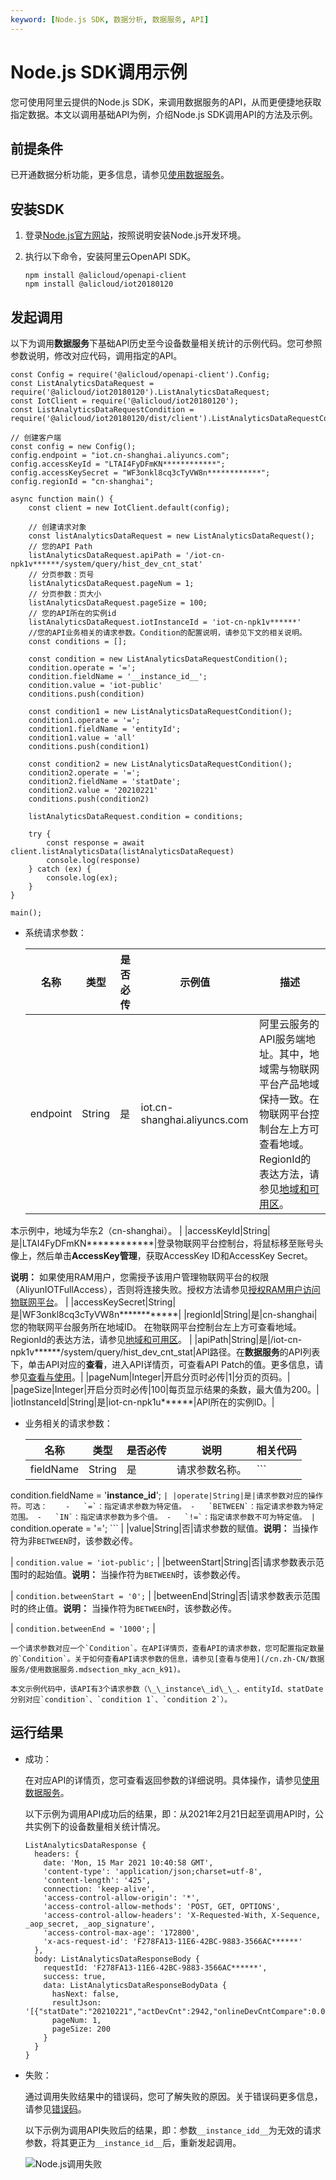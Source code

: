 ```yaml
---
keyword: [Node.js SDK, 数据分析, 数据服务, API]
---
```


# Node.js SDK调用示例

您可使用阿里云提供的Node.js SDK，来调用数据服务的API，从而更便捷地获取指定数据。本文以调用基础API为例，介绍Node.js SDK调用API的方法及示例。

## 前提条件

已开通数据分析功能，更多信息，请参见[使用数据服务](/cn.zh-CN/数据服务/使用数据服务.md)。

## 安装SDK

1.  登录[Node.js官方网站](https://nodejs.org/en/download/)，按照说明安装Node.js开发环境。

2.  执行以下命令，安装阿里云OpenAPI SDK。

    ```
    npm install @alicloud/openapi-client
    npm install @alicloud/iot20180120
    ```


## 发起调用

以下为调用**数据服务**下基础API历史至今设备数量相关统计的示例代码。您可参照参数说明，修改对应代码，调用指定的API。

```
const Config = require('@alicloud/openapi-client').Config;
const ListAnalyticsDataRequest = require('@alicloud/iot20180120').ListAnalyticsDataRequest;
const IotClient = require('@alicloud/iot20180120');
const ListAnalyticsDataRequestCondition = require('@alicloud/iot20180120/dist/client').ListAnalyticsDataRequestCondition;

// 创建客户端
const config = new Config();
config.endpoint = "iot.cn-shanghai.aliyuncs.com";
config.accessKeyId = "LTAI4FyDFmKN************";
config.accessKeySecret = "WF3onkl8cq3cTyVW8n************";
config.regionId = "cn-shanghai";

async function main() {
    const client = new IotClient.default(config);

    // 创建请求对象
    const listAnalyticsDataRequest = new ListAnalyticsDataRequest();
    // 您的API Path
    listAnalyticsDataRequest.apiPath = '/iot-cn-npk1v******/system/query/hist_dev_cnt_stat'
    // 分页参数：页号
    listAnalyticsDataRequest.pageNum = 1;
    // 分页参数：页大小
    listAnalyticsDataRequest.pageSize = 100;
    // 您的API所在的实例id
    listAnalyticsDataRequest.iotInstanceId = 'iot-cn-npk1v******' 
    //您的API业务相关的请求参数。Condition的配置说明，请参见下文的相关说明。
    const conditions = [];

    const condition = new ListAnalyticsDataRequestCondition();
    condition.operate = '=';
    condition.fieldName = '__instance_id__';
    condition.value = 'iot-public'
    conditions.push(condition)

    const condition1 = new ListAnalyticsDataRequestCondition();
    condition1.operate = '=';
    condition1.fieldName = 'entityId';
    condition1.value = 'all'
    conditions.push(condition1)

    const condition2 = new ListAnalyticsDataRequestCondition();
    condition2.operate = '=';
    condition2.fieldName = 'statDate';
    condition2.value = '20210221'
    conditions.push(condition2)

    listAnalyticsDataRequest.condition = conditions;

    try {
        const response = await client.listAnalyticsData(listAnalyticsDataRequest)
        console.log(response)
    } catch (ex) {
        console.log(ex);
    }
}

main();
```

-   系统请求参数：

    |名称|类型|是否必传|示例值|描述|
    |--|--|----|---|--|
    |endpoint|String|是|iot.cn-shanghai.aliyuncs.com|阿里云服务的API服务端地址。其中，地域需与物联网平台产品地域保持一致。在物联网平台控制台左上方可查看地域。RegionId的表达方法，请参见[地域和可用区]()。

本示例中，地域为华东2（cn-shanghai）。 |
    |accessKeyId|String|是|LTAI4FyDFmKN\*\*\*\*\*\*\*\*\*\*\*\*|登录物联网平台控制台，将鼠标移至账号头像上，然后单击**AccessKey管理**，获取AccessKey ID和AccessKey Secret。

**说明：** 如果使用RAM用户，您需授予该用户管理物联网平台的权限（AliyunIOTFullAccess），否则将连接失败。授权方法请参见[授权RAM用户访问物联网平台](/cn.zh-CN/权限管理/账号授权/RAM授权管理/RAM用户访问.md)。 |
    |accessKeySecret|String|是|WF3onkl8cq3cTyVW8n\*\*\*\*\*\*\*\*\*\*\*\*|
    |regionId|String|是|cn-shanghai|您的物联网平台服务所在地域ID。 在物联网平台控制台左上方可查看地域。RegionId的表达方法，请参见[地域和可用区]()。 |
    |apiPath|String|是|/iot-cn-npk1v\*\*\*\*\*\*/system/query/hist\_dev\_cnt\_stat|API路径。在**数据服务**的API列表下，单击API对应的**查看**，进入API详情页，可查看API Patch的值。更多信息，请参见[查看与使用](/cn.zh-CN/数据服务/使用数据服务.mdsection_mky_acn_k91)。|
    |pageNum|Integer|开启分页时必传|1|分页的页码。|
    |pageSize|Integer|开启分页时必传|100|每页显示结果的条数，最大值为200。|
    |iotInstanceId|String|是|iot-cn-npk1u\*\*\*\*\*\*|API所在的实例ID。|

-   业务相关的请求参数：

    |名称|类型|是否必传|说明|相关代码|
    |--|--|----|--|----|
    |fieldName|String|是|请求参数名称。|    ```
 condition.fieldName = '__instance_id__';
    ``` |
    |operate|String|是|请求参数对应的操作符。可选：    -   `=`：指定请求参数为特定值。
    -   `BETWEEN`：指定请求参数为特定范围。
    -   `IN`：指定请求参数为多个值。
    -   `!=`：指定请求参数不可为特定值。
|    ```
 condition.operate = '=';
    ``` |
    |value|String|否|请求参数的赋值。**说明：** 当操作符为非`BETWEEN`时，该参数必传。

|    ```
 condition.value = 'iot-public';
    ``` |
    |betweenStart|String|否|请求参数表示范围时的起始值。**说明：** 当操作符为`BETWEEN`时，该参数必传。

|    ```
 condition.betweenStart = '0';
    ``` |
    |betweenEnd|String|否|请求参数表示范围时的终止值。**说明：** 当操作符为`BETWEEN`时，该参数必传。

|    ```
 condition.betweenEnd = '1000';
    ``` |

    一个请求参数对应一个`Condition`。在API详情页，查看API的请求参数，您可配置指定数量的`Condition`。关于如何查看API请求参数的信息，请参见[查看与使用](/cn.zh-CN/数据服务/使用数据服务.mdsection_mky_acn_k91)。

    本文示例代码中，该API有3个请求参数（\_\_instance\_id\_\_、entityId、statDate分别对应`condition`、`condition 1`、`condition 2`）。


## 运行结果

-   成功：

    在对应API的详情页，您可查看返回参数的详细说明。具体操作，请参见[使用数据服务](/cn.zh-CN/数据服务/使用数据服务.md)。

    以下示例为调用API成功后的结果，即：从2021年2月21日起至调用API时，公共实例下的设备数量相关统计情况。

    ```
    ListAnalyticsDataResponse {
      headers: {
        date: 'Mon, 15 Mar 2021 10:40:58 GMT',
        'content-type': 'application/json;charset=utf-8',
        'content-length': '425',
        connection: 'keep-alive',
        'access-control-allow-origin': '*',
        'access-control-allow-methods': 'POST, GET, OPTIONS',
        'access-control-allow-headers': 'X-Requested-With, X-Sequence, _aop_secret, _aop_signature',
        'access-control-max-age': '172800',
        'x-acs-request-id': 'F278FA13-11E6-42BC-9883-3566AC******'
      },
      body: ListAnalyticsDataResponseBody {
        requestId: 'F278FA13-11E6-42BC-9883-3566AC******',
        success: true,
        data: ListAnalyticsDataResponseBodyData {
          hasNext: false,
          resultJson: '[{"statDate":"20210221","actDevCnt":2942,"onlineDevCntCompare":0.00,"livelyDevCntCompare":8.99,"livelyDevCnt":1527,"onlineDevRate":23.08,"crtDevCnt":169025,"livelyDevRate":51.90,"crtDevCntCompare":0.08,"onlineDevCnt":679,"actDevRate":1.74,"actDevCntCompare":4.55}]',
          pageNum: 1,
          pageSize: 200
        }
      }
    }
    ```

-   失败：

    通过调用失败结果中的错误码，您可了解失败的原因。关于错误码更多信息，请参见[错误码](/cn.zh-CN/数据服务/错误码.md)。

    以下示例为调用API失败后的结果，即：参数`__instance_idd__`为无效的请求参数，将其更正为`__instance_id__`后，重新发起调用。

    ![Node.js调用失败](https://static-aliyun-doc.oss-accelerate.aliyuncs.com/assets/img/zh-CN/3984885161/p249901.gif)


